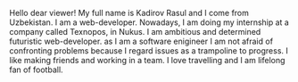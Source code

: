 Hello dear viewer! My full name is Kadirov Rasul and I come from Uzbekistan. I am a web-developer. Nowadays,  I am doing my internship at a company called Texnopos,
in Nukus. I am ambitious and determined futuristic web-developer. as I am a software enigineer I am not afraid of confronting problems because I regard issues as a
trampoline to progress. I like making friends and working in a team. I love travelling and I am lifelong fan of football.



